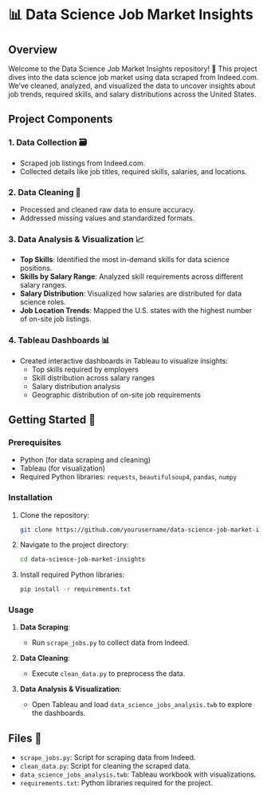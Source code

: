 # 📊 Data Science Job Market Insights

## Overview

Welcome to the Data Science Job Market Insights repository! 🎉 This project dives into the data science job market using data scraped from Indeed.com. We’ve cleaned, analyzed, and visualized the data to uncover insights about job trends, required skills, and salary distributions across the United States.

## Project Components

### 1. Data Collection 🗃️
- Scraped job listings from Indeed.com.
- Collected details like job titles, required skills, salaries, and locations.

### 2. Data Cleaning 🧹
- Processed and cleaned raw data to ensure accuracy.
- Addressed missing values and standardized formats.

### 3. Data Analysis & Visualization 📈
- **Top Skills**: Identified the most in-demand skills for data science positions.
- **Skills by Salary Range**: Analyzed skill requirements across different salary ranges.
- **Salary Distribution**: Visualized how salaries are distributed for data science roles.
- **Job Location Trends**: Mapped the U.S. states with the highest number of on-site job listings.

### 4. Tableau Dashboards 📊
- Created interactive dashboards in Tableau to visualize insights:
  - Top skills required by employers
  - Skill distribution across salary ranges
  - Salary distribution analysis
  - Geographic distribution of on-site job requirements

## Getting Started 🚀

### Prerequisites

- Python (for data scraping and cleaning)
- Tableau (for visualization)
- Required Python libraries: `requests`, `beautifulsoup4`, `pandas`, `numpy`

### Installation

1. Clone the repository:
   ```bash
   git clone https://github.com/yourusername/data-science-job-market-insights.git
2. Navigate to the project directory:
   ```bash
   cd data-science-job-market-insights
3. Install required Python libraries:
   ```bash
   pip install -r requirements.txt
### Usage

1. **Data Scraping**:
   - Run `scrape_jobs.py` to collect data from Indeed.

2. **Data Cleaning**:
   - Execute `clean_data.py` to preprocess the data.

3. **Data Analysis & Visualization**:
   - Open Tableau and load `data_science_jobs_analysis.twb` to explore the dashboards.
     
## Files 📂

- `scrape_jobs.py`: Script for scraping data from Indeed.
- `clean_data.py`: Script for cleaning the scraped data.
- `data_science_jobs_analysis.twb`: Tableau workbook with visualizations.
- `requirements.txt`: Python libraries required for the project.


   
